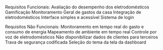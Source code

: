 Requisitos Funcionais:
Avaliação do desempenho dos eletrodomésticos
Gamificação
Monitoramento Geral de gastos da casa
Integração de eletrodomésticos
Interface simples e acessível
Sistema de login

Requisitos Não Funcionais:
Monitoramento em tempo real do gasto e consumo de energia
Mapeamento de ambiente em tempo real
Controle por voz de eletrodomésticos
Não disponibilizar dados de clientes para terceiros
Trava de segurança codificada
Seleção do tema da tela da dashboard
